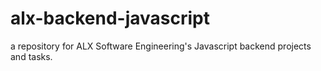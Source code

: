 # alx-backend-javascript

a repository for ALX Software Engineering's Javascript backend projects and tasks.

